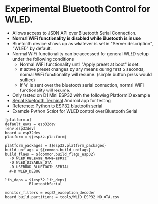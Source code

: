 # Experimental Bluetooth Control for WLED.

* Allows access to JSON API over Bluetooth Serial Connection.
* __Normal WiFi functionality is disabled while Bluetooth is in use__
* Bluetooth device shows up as whatever is set in "Server description", "WLED" by default.
* Normal WiFi functionality can be accessed for general WLED setup under the following conditions
  * Normal WiFi functionality until "Apply preset at boot" is set.
  * If active preset changes by any means during first 5 seconds, normal WiFi functionality will resume. (simple button press would suffice)
  * If 'e' is sent over the bluetooth serial connection, normal WiFi functionality will resume.
* Only tested on D1 Mini ESP32 with the following PlatformIO example
* [Serial Bluetooth Terminal](https://play.google.com/store/apps/details?id=de.kai_morich.serial_bluetooth_terminal) Android app for testing
* [Reference: Python to ESP32 bluetooth serial](https://medium.com/@18218004/devlog-6-bluetooth-and-esp32-ba076a8e207d)
* [Example Python Script](https://gist.github.com/ChuckMash/7752b77ea1bf204a7e8f0acac6e27641) for WLED control over Bluetooth Serial







```
[platformio]
default_envs = esp32dev
[env:esp32dev]
board = esp32dev
platform = ${esp32.platform}

platform_packages = ${esp32.platform_packages}
build_unflags = ${common.build_unflags}
build_flags = ${common.build_flags_esp32} 
  -D WLED_RELEASE_NAME=ESP32
  -D WLED_DISABLE_OTA
  -D USERMOD_BLUETOOTH_SERIAL
  #-D WLED_DEBUG
  
lib_deps = ${esp32.lib_deps}
           BluetoothSerial
           
monitor_filters = esp32_exception_decoder
board_build.partitions = tools/WLED_ESP32_NO_OTA.csv
```
